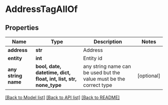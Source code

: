 # AddressTagAllOf


## Properties
Name | Type | Description | Notes
------------ | ------------- | ------------- | -------------
**address** | **str** | Address | 
**entity** | **int** | Entity id | 
**any string name** | **bool, date, datetime, dict, float, int, list, str, none_type** | any string name can be used but the value must be the correct type | [optional]

[[Back to Model list]](../README.md#documentation-for-models) [[Back to API list]](../README.md#documentation-for-api-endpoints) [[Back to README]](../README.md)


